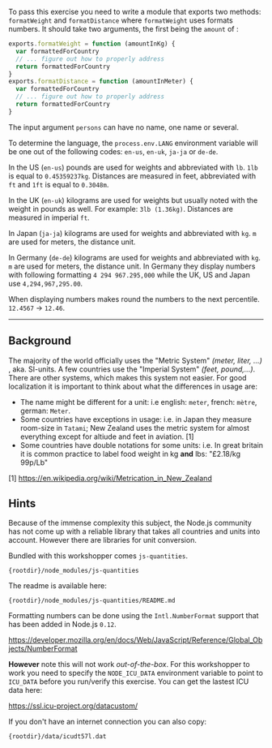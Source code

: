 To pass this exercise you need to write a module that exports two methods:
`formatWeight` and `formatDistance` where `formatWeight` uses formats numbers. It 
should take two arguments, the first being the `amount` of :

```javascript
exports.formatWeight = function (amountInKg) {
  var formattedForCountry
  // ... figure out how to properly address 
  return formattedForCountry
}
exports.formatDistance = function (amountInMeter) {
  var formattedForCountry
  // ... figure out how to properly address 
  return formattedForCountry
}
```

The input argument `persons` can have no name, one name or several.

To determine the language, the `process.env.LANG` environment variable will 
be one out of the following codes: `en-us`, `en-uk`, `ja-ja` or `de-de`.

In the US (`en-us`) pounds are used for weights and abbreviated with `lb`.
`1lb` is equal to `0.45359237kg`. Distances are measured in feet, abbreviated with `ft` and `1ft` is equal to `0.3048m`.

In the UK (`en-uk`) kilograms are used for weights but usually noted with the 
weight in pounds as well. For example: `3lb (1.36kg)`. Distances are measured 
in imperial `ft`.

In Japan (`ja-ja`) kilograms are used for weights and abbreviated with `kg`.
`m` are used for meters, the distance unit.

In Germany (`de-de`) kilograms are used for weights and abbreviated with `kg`. 
`m` are used for meters, the distance unit. In Germany they display numbers
with following formatting `4 294 967.295,000` while the UK, US and Japan use
`4,294,967,295.00`.

When displaying numbers makes round the numbers to the next
percentile. `12.4567` → `12.46`.

---

## Background

The majority of the world officially uses the "Metric System" _(meter, liter, 
...)_ , aka. SI-units. A few countries use the "Imperial System" _(feet, 
pound,...)_. There are other systems, which makes this system not easier.
For good localization it is important to think about what the differences in
usage are:

- The name might be different for a unit: i.e english: `meter`,
    french: `mètre`, german: `Meter`.
- Some countries have exceptions in usage: i.e. in Japan they measure 
    room-size in `Tatami`; New Zealand uses the metric system for almost 
    everything except for altiude and feet in aviation. [1]
- Some countries have double notations for some units: i.e. In great britain
    it is common practice to label food weight in kg **and** lbs:
    "£2.18/kg 99p/Lb"

[1] https://en.wikipedia.org/wiki/Metrication_in_New_Zealand

## Hints

Because of the immense complexity this subject, the Node.js community has not 
come up with a reliable library that takes all countries and units into 
account. However there are libraries for unit conversion.

Bundled with this workshopper comes `js-quantities`.

    {rootdir}/node_modules/js-quantities

The readme is available here:

    {rootdir}/node_modules/js-quantities/README.md

Formatting numbers can be done using the `Intl.NumberFormat` support that
has been added in Node.js `0.12`.

https://developer.mozilla.org/en/docs/Web/JavaScript/Reference/Global_Objects/NumberFormat

**However** note this will not work _out-of-the-box_. For this workshopper to 
work you need to specify the `NODE_ICU_DATA` environment variable to point to
`ICU_DATA` before you run/verify this exercise. You can get the lastest ICU
data here:

https://ssl.icu-project.org/datacustom/

If you don't have an internet connection you can also copy:

    {rootdir}/data/icudt57l.dat
